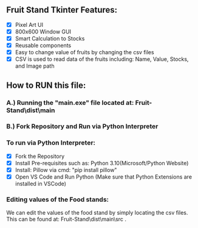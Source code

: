 ## Fruit Stand Tkinter Features:
- [x] Pixel Art UI
- [x] 800x600 Window GUI
- [x] Smart Calculation to Stocks
- [x] Reusable components
- [x] Easy to change value of fruits by changing the csv files
- [x] CSV is used to read data of the fruits including: Name, Value, Stocks, and Image path

## How to RUN this file:
### A.) Running the "main.exe" file located at: Fruit-Stand\dist\main
### B.) Fork Repository and Run via Python Interpreter
### To run via Python Interpreter:
- [x] Fork the Repository
- [x] Install Pre-requisites such as: Python 3.10(Microsoft/Python Website)
- [x] Install: Pillow via cmd: "pip install pillow"
- [x] Open VS Code and Run Python (Make sure that Python Extensions are installed in VSCode)

### Editing values of the Food stands:
  We can edit the values of the food stand by simply locating the csv files. This can be found at: Fruit-Stand\dist\main\src .
